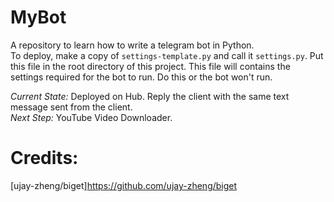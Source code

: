 # MyBot
A repository to learn how to write a telegram bot in Python.  
To deploy, make a copy of `settings-template.py` and call it `settings.py`. Put this file in the root directory of this project. This file will contains the settings required for the bot to run. Do this or the bot won't run.  

_Current State:_ Deployed on Hub. Reply the client with the same text message sent from the client.  
_Next Step:_ YouTube Video Downloader.  

# Credits:
[ujay-zheng/biget]<https://github.com/ujay-zheng/biget>
